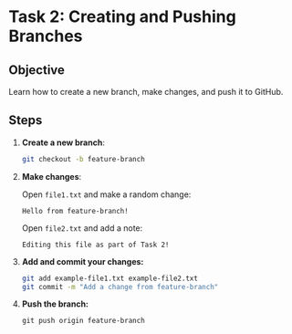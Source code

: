 # Task 2: Creating and Pushing Branches

## Objective
Learn how to create a new branch, make changes, and push it to GitHub.

## Steps
1. **Create a new branch**:
   ```bash
   git checkout -b feature-branch

2. **Make changes**:
   
   Open `file1.txt` and make a random change:

      ```text
      Hello from feature-branch!
      ```

   Open `file2.txt` and add a note:

   ```text
   Editing this file as part of Task 2!
   
3. **Add and commit your changes:**

   ```bash
   git add example-file1.txt example-file2.txt
   git commit -m "Add a change from feature-branch"

4. **Push the branch:**
   ```
   git push origin feature-branch